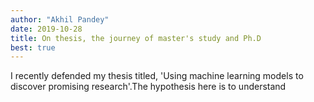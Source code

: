 ```yaml
---
author: "Akhil Pandey"
date: 2019-10-28
title: On thesis, the journey of master's study and Ph.D
best: true
---
```


I recently defended my thesis titled, 'Using machine learning models to discover promising research'.The hypothesis here is to understand 
